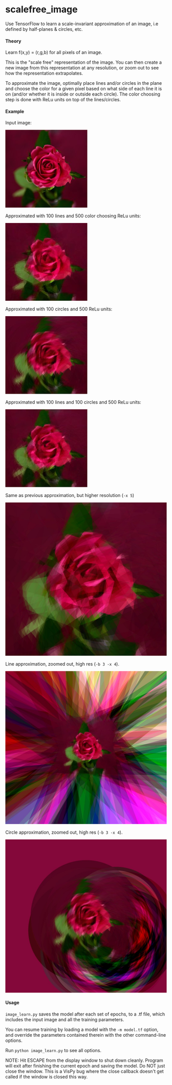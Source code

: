 # scalefree_image
Use TensorFlow to learn a scale-invariant approximation of an image, i.e defined by half-planes &amp; circles, etc.


#### Theory

Learn f(x,y) = (r,g,b) for all pixels of an image.

This is the "scale free" representation of the image. You can then create a new image from this representation
at any resolution,  or zoom out to see how the representation extrapolates.

To approximate the image, optimally place lines and/or circles in the plane and choose the color
for a given pixel based on what side of each line it is on (and/or whether it is inside or
outside each circle).  The color choosing step is done with ReLu units on top of the lines/circles.


#### Example

Input image:

![Input image](input/flower-roses-red-roses-bloom_small.jpg?raw=true "input")

Approximated with 100 lines and 500 color choosing ReLu units:

![Input image](output/output_130_redrose_lines_00000003.jpeg?raw=true "input")

Approximated with 100 circles and 500 ReLu units:

![Input image](output/output_131_redrose_circles_00000002.jpeg?raw=true "input")

Approximated with 100 lines and 100 circles and 500 ReLu units:

![Input image](output/output_132_redrose_circles_00000003.jpeg?raw=true "input")

Same as previous approximation, but higher resolution (`-x 5`)

![Input image](output/output_132_redrose_circles_00000005.jpeg?raw=true "input")


Line approximation, zoomed out, high res (`-b 3 -x 4`).

![Input image](output/output_130_redrose_lines_00000006.jpeg?raw=true "input")


Circle approximation, zoomed out, high res (`-b 3 -x 4`).

![Input image](output/output_131_redrose_circles_00000003.jpeg?raw=true "input")


#### Usage

`image_learn.py` saves the model after each set of epochs, to a .tf file, which includes the input image and all the training parameters.

You can resume training by loading a model with the `-m model.tf` option, and override the parameters contained therein with the other command-line options.

Run `python image_learn.py` to see all options.

NOTE:  Hit ESCAPE from the display window to shut down cleanly.  Program will exit after finishing the current epoch and saving the model.  Do NOT just close the window.  This is a VisPy bug where the close callback doesn't get called if the window is closed this way.

